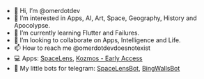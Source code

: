 - 👋 Hi, I’m @omerdotdev
- 👀 I’m interested in Apps, AI, Art, Space, Geography, History and Apocolypse.
- 🌱 I’m currently learning Flutter and Failures.
- 💞️ I’m looking to collaborate on Apps, Intelligence and Life.
- 📫 How to reach me @omerdotdevdoesnotexist
- 💻 Apps: [SpaceLens](https://play.google.com/store/apps/details?id=com.omerasif.spacelens), [Kozmos - Early Access](https://play.google.com/store/apps/details?id=com.omerasif.kozmosapp)
- 🤖 My little bots for telegram: [SpaceLensBot](https://t.me/spacelensbot), [BingWallsBot](https://t.me/bingwallsbot)

<!---
omerdotdev/omerdotdev is a ✨ special ✨ repository because its `README.md` (this file) appears on your GitHub profile.
You can click the Preview link to take a look at your changes.
--->
